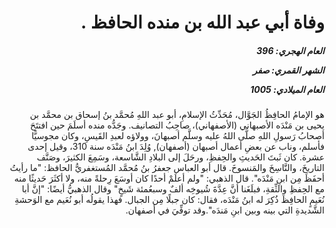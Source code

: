 <h1 dir="rtl">وفاة أبي عبد الله بن منده الحافظ .</h1>

<h5 dir="rtl">العام الهجري:  396

الشهر القمري: صفر

العام الميلادي: 1005</h5>

<p dir="rtl">هو الإمامُ الحافِظُ الجَوَّال، مُحَدِّثُ الإسلامِ، أبو عبد اللهِ مُحمَّد بنُ إسحاق بن محمَّد بن يحيى بن مَنْدَه الأصبهاني (الأصفهاني)، صاحِبُ التصانيف. وجَدُّه منده أسلَمَ حين افتتَحَ أصحابُ رَسولِ اللهِ صلَّى اللهُ عليه وسلَّم أصبهانَ، وولاؤه لعبدِ القَيسِ، وكان مجوسيًّا فأسلم، وناب عن بعضِ أعمال أصبهان (أصفهان), وُلِدَ ابنُ مَنْدَه سنة 310، وقيل إحدى عشرة. كان ثَبتَ الحَديثِ والحِفظِ، ورحَلَ إلى البلادِ الشَّاسعة، وسَمِعَ الكثيرَ، وصَنَّف التاريخَ، والنَّاسِخَ والمَنسوخَ. قال أبو العباس جعفرُ بنُ مُحمَّد المُستغفريُّ الحافظ: "ما رأيتُ أحفَظَ مِن ابنِ مَنْدَه". قال الذهبي: "ولم أعلَمْ أحدًا كان أوسَعَ رِحلةً منه، ولا أكثَرَ حَديثًا منه مع الحِفظِ والثِّقةِ، فبلَغَنا أنَّ عِدَّةَ شُيوخِه ألفٌ وسبعُمئة شَيخٍ" وقال الذهبيُّ أيضًا: "إنَّ أبا نُعَيمٍ الحافِظَ ذُكِرَ له ابنُ مَنْدَه، فقال: كان جبلًا مِن الجبال. فهذا يقولُه أبو نُعَيم مع الوَحشةِ الشَّديدةِ التي بينه وبين ابنِ مَندَه".وقد توفِّيَ في أصفهان.</p></br>
